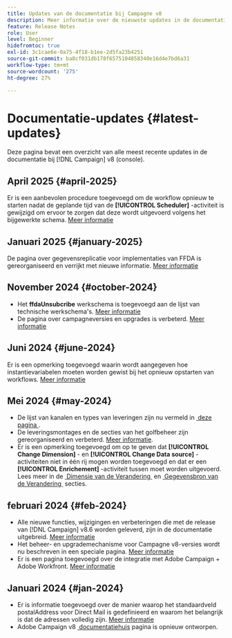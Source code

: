 ```yaml
---
title: Updates van de documentatie bij Campagne v8
description: Meer informatie over de nieuwste updates in de documentatie over Campagne v8
feature: Release Notes
role: User
level: Beginner
hidefromtoc: true
exl-id: 3c1cae6e-0a75-4f18-b1ee-2d5fa23b4251
source-git-commit: ba8cf031db178f6575104858340e16d4e7bd6a31
workflow-type: tm+mt
source-wordcount: '275'
ht-degree: 27%

---
```


# Documentatie-updates {#latest-updates}

Deze pagina bevat een overzicht van alle meest recente updates in de documentatie bij [!DNL Campaign] v8 (console).

## April 2025 {#april-2025}

Er is een aanbevolen procedure toegevoegd om de workflow opnieuw te starten nadat de geplande tijd van de **[!UICONTROL Scheduler]** -activiteit is gewijzigd om ervoor te zorgen dat deze wordt uitgevoerd volgens het bijgewerkte schema. [Meer informatie](../../automation/workflow/scheduler.md)

## Januari 2025 {#january-2025}

De pagina over gegevensreplicatie voor implementaties van FFDA is gereorganiseerd en verrijkt met nieuwe informatie. [Meer informatie](../architecture/replication.md)

## November 2024 {#october-2024}

* Het **ffdaUnsubcribe** werkschema is toegevoegd aan de lijst van technische werkschema&#39;s. [Meer informatie](../../automation/workflow/technical-workflows.md)
* De pagina over campagneversies en upgrades is verbeterd. [Meer informatie](upgrades.md)

## Juni 2024 {#june-2024}

Er is een opmerking toegevoegd waarin wordt aangegeven hoe instantievariabelen moeten worden gewist bij het opnieuw opstarten van workflows. [Meer informatie](../../automation/workflow/start-a-workflow.md)

## Mei 2024 {#may-2024}

* De lijst van kanalen en types van leveringen zijn nu vermeld in [&#x200B; deze pagina &#x200B;](create-message.md).
* De leveringsmontages en de secties van het golfbeheer zijn gereorganiseerd en verbeterd. [Meer informatie](../send/configure-and-send.md).
* Er is een opmerking toegevoegd om op te geven dat **[!UICONTROL Change Dimension]** - en **[!UICONTROL Change Data source]** -activiteiten niet in één rij mogen worden toegevoegd en dat er een **[!UICONTROL Enrichement]** -activiteit tussen moet worden uitgevoerd. Lees meer in de [&#x200B; Dimensie van de Verandering &#x200B;](../../automation/workflow/change-dimension.md) en [&#x200B; Gegevensbron van de Verandering &#x200B;](../../automation/workflow/change-data-source.md) secties.

## februari 2024 {#feb-2024}

* Alle nieuwe functies, wijzigingen en verbeteringen die met de release van [!DNL Campaign] v8.6 worden geleverd, zijn in de documentatie uitgebreid. [Meer informatie](release-notes.md)
* Het beheer- en upgrademechanisme voor Campagne v8-versies wordt nu beschreven in een speciale pagina. [Meer informatie](upgrades.md)
* Er is een pagina toegevoegd over de integratie met Adobe Campaign + Adobe Workfront. [Meer informatie](../connect/ac-workfront.md)

## Januari 2024 {#jan-2024}

* Er is informatie toegevoegd over de manier waarop het standaardveld postalAddress voor Direct Mail is gedefinieerd en waarom het belangrijk is dat de adressen volledig zijn. [Meer informatie](../send/direct-mail.md)
* Adobe Campaign v8 [&#x200B; documentatiehuis &#x200B;](../campaign-home.md) pagina is opnieuw ontworpen.
